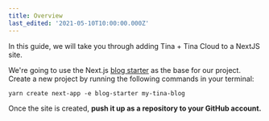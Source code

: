 ```yaml
---
title: Overview
last_edited: '2021-05-10T10:00:00.000Z'
---
```


In this guide, we will take you through adding Tina + Tina Cloud to a NextJS site.

We're going to use the Next.js [blog starter](https://github.com/zeit/next.js/tree/canary/examples/blog-starter) as the base for our project. Create a new project by running the following commands in your terminal:

```bash,copy
yarn create next-app -e blog-starter my-tina-blog
```

Once the site is created, **push it up as a repository to your GitHub account.**
